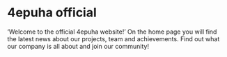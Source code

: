 # 4epuha official
‘Welcome to the official 4epuha website!’
On the home page you will find the latest news about our projects, team and achievements. Find out what our company is all about and join our community!